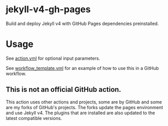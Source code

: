 # jekyll-v4-gh-pages
Build and deploy Jekyll v4 with GitHub Pages dependencies preinstalled.

# Usage

See [action.yml](action.yml) for optional input parameters.

See [workflow_template.yml](workflow_template.yml) for an example of how to use
this in a GitHub workflow.

## This is not an official GitHub action.

This action uses other actions and projects, some are by GitHub and some are
my forks of GitHub's projects. The forks update the pages environment and use
Jekyll v4. The plugins that are installed are also updated to the latest
compatible versions.
